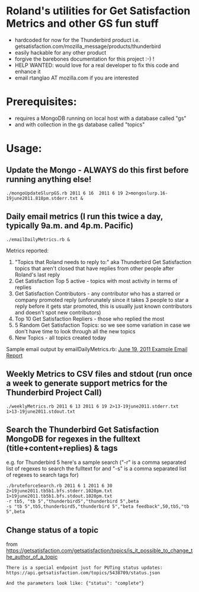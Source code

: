 # Roland's utilities for Get Satisfaction Metrics and other GS fun stuff 

* hardcoded for now for the Thunderbird product i.e. getsatisfaction.com/mozilla_message/products/thunderbird
* easily hackable for any other product
* forgive the barebones documentation for this project :-) !
* HELP WANTED: would love for a real developer to fix this code and enhance it
* email rtanglao AT mozilla.com if you are interested

# Prerequisites: 

* requires a MongoDB running on local host with a database called "gs" 
* and with collection in the gs database called "topics"

# Usage:

## Update the Mongo - ALWAYS do this first before running anything else!

    ./mongoUpdateSlurpGS.rb 2011 6 16  2011 6 19 2>mongoslurp.16-19june2011.818pm.stderr.txt &
     
## Daily email metrics (I run this twice a day, typically 9a.m. and 4p.m. Pacific)

    ./emailDailyMetrics.rb &

Metrics reported:
    
1. "Topics that Roland needs to reply to:" aka Thunderbird Get Satisfaction topics that aren't closed that have replies from other people after Roland's last reply
1. Get Satisfaction Top 5 active - topics with most activity in terms of replies
1. Get Satisfaction Contributors - any contributor who has a starred or company promoted reply (unforunately since it takes 3 people to star a reply before it gets star promoted, this is usually just known contributors and doesn't spot new contributors)
1. Top 10 Get Satisfaction Repliers - those who replied the most 
1. 5 Random Get Satisfaction Topics: so we see some variation in case we don't have time to look through all the new topics
1. New Topics - all topics created today

Sample email output by emailDailyMetrics.rb:
[June 19, 2011 Example Email Report](https://github.com/rtanglao/momogs/blob/master/sampleEmailDailyReport.md)

## Weekly Metrics to CSV files and stdout (run once a week to generate support metrics for the Thunderbird Project Call)

    ./weeklyMetrics.rb 2011 6 13 2011 6 19 2>13-19june2011.stderr.txt 1>13-19june2011.stdout.txt

## Search the Thunderbird Get Satisfaction MongoDB for regexes in the fulltext (title+content+replies) & tags

e.g. for Thunderbird 5 here's a sample search ("-r" is a comma separated list of regexes to search the fulltext for and "-s" is a comma separated list of regexes to search tags for)

    ./bruteforceSearch.rb 2011 6 1 2011 6 30 2>19june2011.tb5b1.bfs.stderr.1020pm.txt 
    1>19june2011.tb5b1.bfs.stdout.1020pm.txt 
    -r tb5, "tb 5","thunderbird5","thunderbird 5",beta 
    -s "tb 5",tb5,thunderbird5,"thunderbird 5","beta feedback",50,tb5,"tb 5",beta
    
## Change status of a topic

from https://getsatisfaction.com/getsatisfaction/topics/is_it_possible_to_change_the_author_of_a_topic

    
    There is a special endpoint just for PUTing status updates: 
    https://api.getsatisfaction.com/topics/5438709/status.json

    And the parameters look like: {"status": "complete"} 
